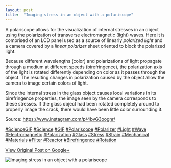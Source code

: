 ```yaml
---
layout: post
title:  "Imaging stress in an object with a polariscope"
---
```


A polariscope allows for the visualization of internal stresses in an object using the polarization of transverse electromagnetic (light) waves. Here it is comprised of an LCD panel used as a source of linearly _polarized light_ and a camera covered by a _linear polarizer_ sheet oriented to block the polarized light.   
  
Because different wavelengths (color) and polarizations of light propagate through a medium at different speeds (birefringence), the polarization axis of the light is rotated differently depending on color as it passes through the object. The resulting changes in polarization caused by the object allow the camera to image certain colors of light.  
  
Since the internal stress in the glass object causes local variations in its birefringence properties, the image seen by the camera corresponds to these stresses. If the glass object had been rotated completely around to properly image the crack, there would have been little color surrounding it.  
  
Source: <https://www.instagram.com/p/4bvG3oognr/>  
  
[#ScienceGIF](https://plus.google.com/s/%23ScienceGIF/posts) [#Science](https://plus.google.com/s/%23Science/posts) [#GIF](https://plus.google.com/s/%23GIF/posts) [#Polariscope](https://plus.google.com/s/%23Polariscope/posts) [#Polarizer](https://plus.google.com/s/%23Polarizer/posts) [#Light](https://plus.google.com/s/%23Light/posts) [#Wave](https://plus.google.com/s/%23Wave/posts) [#Electromagnetic](https://plus.google.com/s/%23Electromagnetic/posts) [#Polarization](https://plus.google.com/s/%23Polarization/posts) [#Glass](https://plus.google.com/s/%23Glass/posts) [#Stress](https://plus.google.com/s/%23Stress/posts) [#Strain](https://plus.google.com/s/%23Strain/posts) [#Mechanical](https://plus.google.com/s/%23Mechanical/posts) [#Materials](https://plus.google.com/s/%23Materials/posts) [#Filter](https://plus.google.com/s/%23Filter/posts) [#Reactor](https://plus.google.com/s/%23Reactor/posts) [#Birefringence](https://plus.google.com/s/%23Birefringence/posts) [#Rotation](https://plus.google.com/s/%23Rotation/posts)  

[View Original Post on Google+](https://plus.google.com/+ColinSullender/posts/NHW9P9YBcBx)

![Imaging stress in an object with a polariscope](/assets/img/2016-04-20-Imaging-stress-in-an-object-with-a-polariscope.gif)
